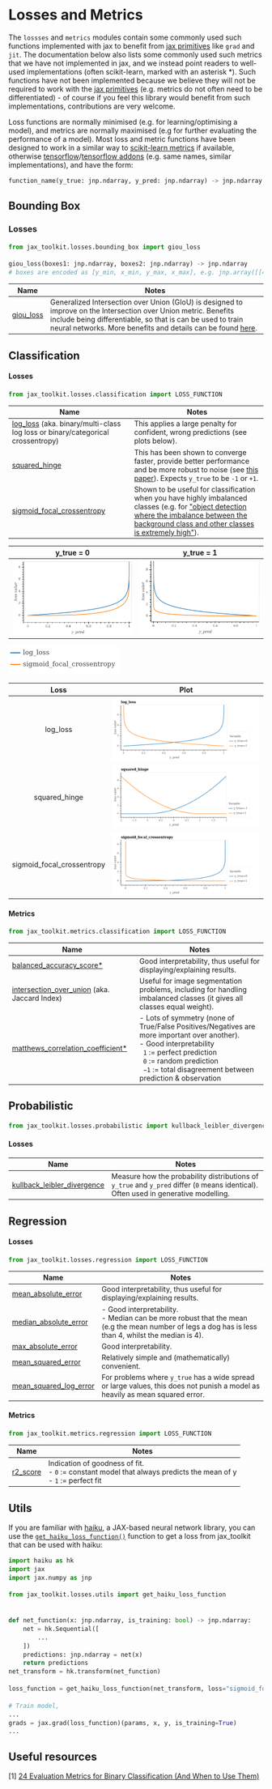 # Losses and Metrics

The `lossses` and `metrics` modules contain some commonly used such functions implemented with jax to benefit from [jax primitives](https://jax.readthedocs.io/en/latest/notebooks/How_JAX_primitives_work.html) like `grad` and `jit`. The documentation below also lists some commonly used such metrics that we have not implemented in jax, and we instead point readers to well-used implementations (often scikit-learn, marked with an asterisk *). Such functions have not been implemented because we believe they will not be required to work with the [jax primitives](https://jax.readthedocs.io/en/latest/notebooks/How_JAX_primitives_work.html) (e.g. metrics do not often need to be differentiated) - of course if you feel this library would benefit from such implementations, contributions are very welcome. 

Loss functions are normally minimised (e.g. for learning/optimising a model), and metrics are normally maximised (e.g for further evaluating the performance of a model). Most loss and metric functions have been designed to work in a similar way to [scikit-learn metrics](https://scikit-learn.org/stable/modules/classes.html#module-sklearn.metrics) if available, otherwise [tensorflow](https://www.tensorflow.org/api_docs/python/tf)/[tensorflow addons](https://www.tensorflow.org/addons/api_docs/python/tfa/) (e.g. same names, similar implementations), and have the form:

```python
function_name(y_true: jnp.ndarray, y_pred: jnp.ndarray) -> jnp.ndarray
``` 


## Bounding Box
### Losses
```python
from jax_toolkit.losses.bounding_box import giou_loss

giou_loss(boxes1: jnp.ndarray, boxes2: jnp.ndarray) -> jnp.ndarray
# boxes are encoded as [y_min, x_min, y_max, x_max], e.g. jnp.array([[4.0, 3.0, 7.0, 5.0], [5.0, 6.0, 10.0, 7.0]])
```

| Name | Notes |
|---|---|
| [giou_loss](https://github.com/asmith26/jax_toolkit/blob/master/jax_toolkit/losses/bounding_box.py#L6) | Generalized Intersection over Union (GIoU) is designed to improve on the Intersection over Union metric. Benefits include being differentiable, so that is can be used to train neural networks. More benefits and details can be found [here](https://giou.stanford.edu/). |


## Classification
#### Losses
```python
from jax_toolkit.losses.classification import LOSS_FUNCTION
```

| Name | Notes |
|---|---|
| [log_loss](https://github.com/asmith26/jax_toolkit/blob/master/jax_toolkit/losses/classification.py#L30) (aka. binary/multi-class log loss or binary/categorical crossentropy) | This applies a large penalty for confident, wrong predictions (see plots below). |
| [squared_hinge](https://github.com/asmith26/jax_toolkit/blob/master/jax_toolkit/losses/classification.py#L37) | This has been shown to converge faster, provide better performance and be more robust to noise (see [this paper](https://arxiv.org/abs/1702.05659)). Expects `y_true` to be `-1` or `+1`. |
| [sigmoid_focal_crossentropy](https://github.com/asmith26/jax_toolkit/blob/master/jax_toolkit/losses/classification.py#L75) | Shown to be useful for classification when you have highly imbalanced classes (e.g. for ["object detection where the imbalance between the background class and other classes is extremely high"](https://www.tensorflow.org/addons/api_docs/python/tfa/losses/SigmoidFocalCrossEntropy)). |


y_true = 0 | y_true = 1
:---:|:---:
![](img/comparing_loss_functions_when_y_true=0.png)  |  ![](img/comparing_loss_functions_when_y_true=1.png)

![](img/colour_schemes.png)

Loss | Plot
:---:|:---:
log_loss | ![](img/log_loss.png)
squared_hinge | ![](img/squared_hinge.png)
sigmoid_focal_crossentropy | ![](img/sigmoid_focal_crossentropy.png)

#### Metrics
```python
from jax_toolkit.metrics.classification import LOSS_FUNCTION
```

| Name | Notes |
|---|---|
| [balanced_accuracy_score*](https://scikit-learn.org/stable/modules/generated/sklearn.metrics.balanced_accuracy_score.html#sklearn-metrics-balanced-accuracy-score) | Good interpretability, thus useful for displaying/explaining results. |
| [intersection_over_union](https://github.com/asmith26/jax_toolkit/blob/master/jax_toolkit/metrics/classification.py#L14) (aka. Jaccard Index) | Useful for image segmentation problems, including for handling imbalanced classes (it gives all classes equal weight). |
| [matthews_correlation_coefficient*](https://scikit-learn.org/stable/modules/generated/sklearn.metrics.matthews_corrcoef.html#sklearn-metrics-matthews-corrcoef) | - Lots of symmetry (none of True/False Positives/Negatives are more important over another).<br/>- Good interpretability<br/>&nbsp;&nbsp;`1` := perfect prediction<br/>&nbsp;&nbsp;`0` := random prediction<br/>&nbsp;&nbsp;`−1` := total disagreement between prediction & observation |


## Probabilistic
```python
from jax_toolkit.losses.probabilistic import kullback_leibler_divergence
```

#### Losses
| Name | Notes |
|---|---|
| [kullback_leibler_divergence](https://github.com/asmith26/jax_toolkit/blob/master/jax_toolkit/losses/probabilistic.py#L6) | Measure how the probability distributions of `y_true` and `y_pred` differ (`0` means identical). Often used in generative modelling. |


## Regression
#### Losses
```python
from jax_toolkit.losses.regression import LOSS_FUNCTION
```

| Name | Notes |
|---|---|
| [mean_absolute_error](https://github.com/asmith26/jax_toolkit/blob/master/jax_toolkit/losses/regression.py#L6) | Good interpretability, thus useful for displaying/explaining results. |
| [median_absolute_error](https://github.com/asmith26/jax_toolkit/blob/master/jax_toolkit/losses/regression.py#L13) | - Good interpretability.<br/>- Median can be more robust that the mean (e.g the mean number of legs a dog has is less than 4, whilst the median is 4). |
| [max_absolute_error](https://github.com/asmith26/jax_toolkit/blob/master/jax_toolkit/losses/regression.py#L20) | Good interpretability. |
| [mean_squared_error](https://github.com/asmith26/jax_toolkit/blob/master/jax_toolkit/losses/regression.py#L27) | Relatively simple and (mathematically) convenient. |
| [mean_squared_log_error](https://github.com/asmith26/jax_toolkit/blob/master/jax_toolkit/losses/regression.py#L32) | For problems where `y_true` has a wide spread or large values, this does not punish a model as heavily as mean squared error. |

#### Metrics
```python
from jax_toolkit.metrics.regression import LOSS_FUNCTION
```

| Name | Notes |
|---|---|
| [r2_score](https://github.com/asmith26/jax_toolkit/blob/master/jax_toolkit/metrics/regression.py#L6) | Indication of goodness of fit.<br/>- `0` := constant model that always predicts the mean of y<br/>- `1` := perfect fit |


## Utils
If you are familiar with [haiku](https://github.com/deepmind/dm-haiku), a JAX-based neural network library, you can use the [`get_haiku_loss_function()`](https://github.com/asmith26/jax_toolkit/blob/master/jax_toolkit/losses/utils.py#L44) function to get a loss from jax_toolkit that can be used with haiku:

```python
import haiku as hk
import jax
import jax.numpy as jnp

from jax_toolkit.losses.utils import get_haiku_loss_function


def net_function(x: jnp.ndarray, is_training: bool) -> jnp.ndarray:
    net = hk.Sequential([
        ...
    ])
    predictions: jnp.ndarray = net(x)
    return predictions
net_transform = hk.transform(net_function)

loss_function = get_haiku_loss_function(net_transform, loss="sigmoid_focal_crossentropy", alpha=None, gamma=2.0)

# Train model,
...
grads = jax.grad(loss_function)(params, x, y, is_training=True)
...
``` 


## Useful resources
[1] [24 Evaluation Metrics for Binary Classification (And When to Use Them)](https://neptune.ai/blog/evaluation-metrics-binary-classification)
